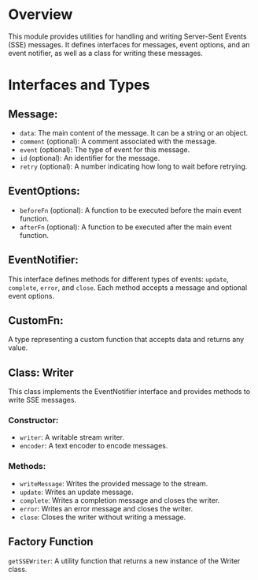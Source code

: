 # Overview
This module provides utilities for handling and writing Server-Sent Events (SSE) messages. It defines interfaces for messages, event options, and an event notifier, as well as a class for writing these messages.


# Interfaces and Types
## Message:

- `data`: The main content of the message. It can be a string or an object.
- `comment` (optional): A comment associated with the message.
- `event` (optional): The type of event for this message.
- `id` (optional): An identifier for the message.
- `retry` (optional): A number indicating how long to wait before retrying.

## EventOptions:

- `beforeFn` (optional): A function to be executed before the main event function.
- `afterFn` (optional): A function to be executed after the main event function.

## EventNotifier:
This interface defines methods for different types of events: `update`, `complete`, `error`, and `close`. Each method accepts a message and optional event options.
## CustomFn:
A type representing a custom function that accepts data and returns any value.
## Class: Writer
This class implements the EventNotifier interface and provides methods to write SSE messages.

### Constructor:

- `writer`: A writable stream writer.
- `encoder`: A text encoder to encode messages.

### Methods:

- `writeMessage`: Writes the provided message to the stream.
- `update`: Writes an update message.
- `complete`: Writes a completion message and closes the writer.
- `error`: Writes an error message and closes the writer.
- `close`: Closes the writer without writing a message.

## Factory Function
`getSSEWriter`: A utility function that returns a new instance of the Writer class.
